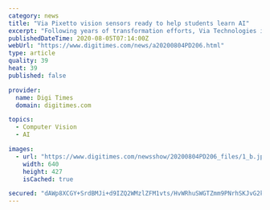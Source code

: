 ```yaml
---
category: news
title: "Via Pixetto vision sensors ready to help students learn AI"
excerpt: "Following years of transformation efforts, Via Technologies is now dedicated to AI solutions with core technologies covering computer vision, deep learning and machine learning, and among its latest developments is Pixetto vision sensor for educational applications."
publishedDateTime: 2020-08-05T07:14:00Z
webUrl: "https://www.digitimes.com/news/a20200804PD206.html"
type: article
quality: 39
heat: 39
published: false

provider:
  name: Digi Times
  domain: digitimes.com

topics:
  - Computer Vision
  - AI

images:
  - url: "https://www.digitimes.com/newsshow/20200804PD206_files/1_b.jpg"
    width: 640
    height: 427
    isCached: true

secured: "dAWp8XCGY+SrdBMJi+d9IZQ2WMzlZFM1vts/HvWRhuSWGTZmm9PNrhSKJvG2kMyhduu7WvjgUl/cRBDMi1vCm8njsfkCw3536yupxDnNawdezn3hS556K/jhtFcxVeLmEEtSHD5LapfbHRA12wAsKPVWhSdzI5FU3WJ/n7sact1vnyBJbOuO7VuxnykaM6jve5KjLaG2hhd19aLvkMYPIjk/GU5NbH27emYweTzVxeRzcrk/758chhCkVOEnreYT0NbJ/7O2CmuH2sJX+2sa4wRHXYbFKIBXVP3bktXAgyxEswGFPMSvZi+26DISiRiIQ7DjVngtMyPD5GGnSOiZrw==;bLeVYHHbIZpeIu6c84au7g=="
---
```


